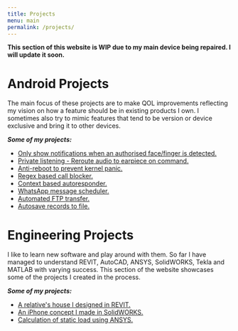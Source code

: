 ```yaml
---
title: Projects
menu: main
permalink: /projects/
---
```


**This section of this website is WIP due to my main device being repaired. I will update it soon.**

# Android Projects

The main focus of these projects are to make QOL improvements reflecting my vision on how a feature should be in existing products I own. I sometimes also try to mimic features that tend to be version or device exclusive and bring it to other devices.

***Some of my projects:***

* <a href="/#project1">Only show notifications when an authorised face/finger is detected.</a>
* <a href="/#project2">Private listening - Reroute audio to earpiece on command.</a>
* <a href="/#project3">Anti-reboot to prevent kernel panic.</a>
* <a href="/#project4">Regex based call blocker.</a>
* <a href="/#project5">Context based autoresponder.</a>
* <a href="/#project6">WhatsApp message scheduler.</a>
* <a href="/#project7">Automated FTP transfer.</a>
* <a href="/#project8">Autosave records to file.</a>

# Engineering Projects

I like to learn new software and play around with them. So far I have managed to understand REVIT, AutoCAD, ANSYS, SolidWORKS, Tekla and MATLAB with varying success. This section of the website showcases some of the projects I created in the process.

***Some of my projects:***

* <a href="/#eng1">A relative's house I designed in REVIT.</a>
* <a href="/#eng2">An iPhone concept I made in SolidWORKS.</a>
* <a href="/#eng3">Calculation of static load using ANSYS.</a>
